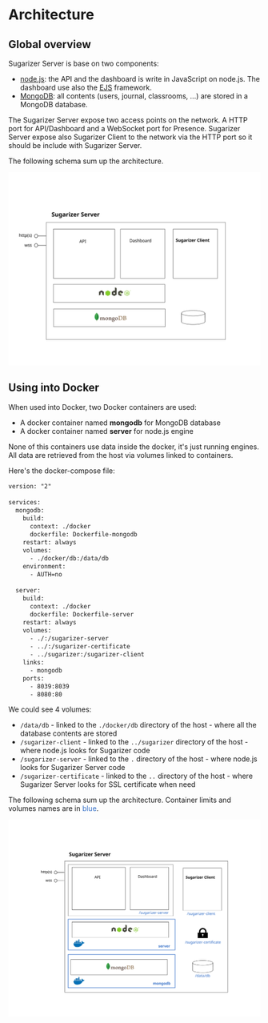 # Architecture

## Global overview 
Sugarizer Server is base on two components:

* [node.js](https://nodejs.org): the API and the dashboard is write in JavaScript on node.js. The dashboard use also the [EJS](https://ejs.co/) framework.
* [MongoDB](https://www.mongodb.com): all contents (users, journal, classrooms, ...) are stored in a MongoDB database.

The Sugarizer Server expose two access points on the network. A HTTP port for API/Dashboard and a WebSocket port for Presence. Sugarizer Server expose also Sugarizer Client to the network via the HTTP port so it should be include with Sugarizer Server.

The following schema sum up the architecture.

![](images/global-architecture.svg)


## Using into Docker

When used into Docker, two Docker containers are used:

* A docker container named **mongodb** for MongoDB database
* A docker container named **server** for node.js engine

None of this containers use data inside the docker, it's just running engines. All data are retrieved from the host via volumes linked to containers.

Here's the docker-compose file:

	version: "2"
	
	services:
	  mongodb:
	    build:
	      context: ./docker
	      dockerfile: Dockerfile-mongodb
	    restart: always
	    volumes:
	      - ./docker/db:/data/db
	    environment:
	      - AUTH=no
	
	  server:
	    build:
	      context: ./docker
	      dockerfile: Dockerfile-server
	    restart: always
	    volumes:
	      - ./:/sugarizer-server
	      - ../:/sugarizer-certificate
	      - ../sugarizer:/sugarizer-client
	    links:
	      - mongodb
	    ports:
	      - 8039:8039
	      - 8080:80

We could see 4 volumes:

* `/data/db` - linked to the `./docker/db` directory of the host - where all the database contents are stored
* `/sugarizer-client` - linked to the `../sugarizer` directory of the host - where node.js looks for Sugarizer code
* `/sugarizer-server` - linked to the `.` directory of the host - where node.js looks for Sugarizer Server code
* `/sugarizer-certificate` - linked to the `..` directory of the host - where Sugarizer Server looks for SSL certificate when need


The following schema sum up the architecture. Container limits and volumes names are in <span style="color:#3771c8">blue</span>.

![](images/architecture-docker.svg)



